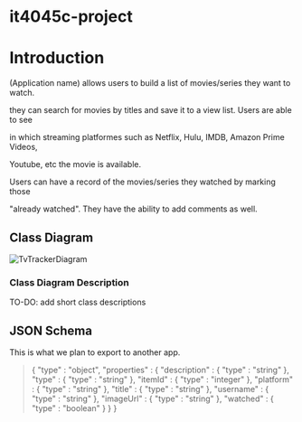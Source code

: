 # it4045c-project  
# Introduction  

(Application name) allows users to build a list of movies/series they want to watch.

they can search for movies by titles and save it to a view list. Users are able to see 

in which streaming platformes such as Netflix, Hulu, IMDB, Amazon Prime Videos, 

Youtube, etc the movie is available.

Users can have a record of the movies/series they watched by marking those  

"already watched". They have the ability to add comments as well.

## Class Diagram

![TvTrackerDiagram](https://github.com/smitty891/it4045c-project/blob/master/TvTrackerUML.png?raw=true)

### Class Diagram Description
TO-DO: add short class descriptions

## JSON Schema

This is what we plan to export to another app.

>{
>  "type" : "object",
>  "properties" : {
>    "description" : {
>      "type" : "string"
>    },
>    "type" : {
>      "type" : "string"
>    },
>    "itemId" : {
>      "type" : "integer"
>    },
>    "platform" : {
>      "type" : "string"
>    },
>    "title" : {
>      "type" : "string"
>    },
>    "username" : {
>      "type" : "string"
>    },
>    "imageUrl" : {
>      "type" : "string"
>    },
>    "watched" : {
>      "type" : "boolean"
>    }
>  }
>}
